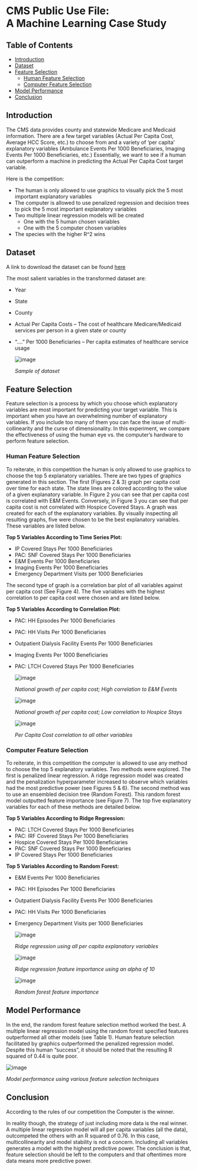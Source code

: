 # CMS Public Use File:<br/>A Machine Learning Case Study

## Table of Contents
- [Introduction](#introduction)
- [Dataset](#dataset)
- [Feature Selection](#feature-selection)
	- [Human Feature Selection](#human-featur-selection)
	- [Computer Feature Selection](#computer-feature-selection)
- [Model Performance](#model-performance)
- [Conclusion](#conclusion)


## Introduction
The CMS data provides county and statewide Medicare and Medicaid information. There are a few target variables (Actual Per Capita Cost, Average HCC Score, etc.) to choose from and a variety of ‘per capita' explanatory variables (Ambulance Events Per 1000 Beneficiaries, Imaging Events Per 1000 Beneficiaries, etc.) Essentially, we want to see if a human can outperform a machine in predicting the Actual Per Capita Cost target variable.

Here is the competition:
- The human is only allowed to use graphics to visually pick the 5 most important explanatory variables
- The computer is allowed to use penalized regression and decision trees to pick the 5 most important explanatory variables
- Two multiple linear regression models will be created
  - One with the 5 human chosen variables
  - One with the 5 computer chosen variables
- The species with the higher R^2 wins

## Dataset
A link to download the dataset can be found [here]()

The most salient variables in the transformed dataset are:
- Year
- State
- County
- Actual Per Capita Costs – The cost of healthcare Medicare/Medicaid services per person in a given state or county
- “….” Per 1000 Beneficiaries – Per capita estimates of healthcare service usage

  ![image]()

  *Sample of dataset*

## Feature Selection
Feature selection is a process by which you choose which explanatory variables are most important for predicting your target variable. This is important when you have an overwhelming number of explanatory variables. If you include too many of them you can face the issue of multi-collinearity and the curse of dimensionality. In this experiment, we compare the effectiveness of using the human eye vs. the computer’s hardware to perform feature selection.

### Human Feature Selection
To reiterate, in this competition the human is only allowed to use graphics to choose the top 5 explanatory variables. There are two types of graphics generated in this section. The first (Figures 2 & 3) graph per capita cost over time for each state. The state lines are colored according to the value of a given explanatory variable. In Figure 2 you can see that per capita cost is correlated with E&M Events. Conversely, in Figure 3 you can see that per capita cost is not correlated with Hospice Covered Stays. A graph was created for each of the explanatory variables. By visually inspecting all resulting graphs, five were chosen to be the best explanatory variables. These variables are listed below.

**Top 5 Variables According to Time Series Plot:**
- IP Covered Stays Per 1000 Beneficiaries
- PAC: SNF Covered Stays Per 1000 Beneficiaries
- E&M Events Per 1000 Beneficiaries
- Imaging Events Per 1000 Beneficiaries
- Emergency Department Visits per 1000 Beneficiaries

The second type of graph is a correlation bar plot of all variables against per capita cost (See Figure 4). The five variables with the highest correlation to per capita cost were chosen and are listed below.

**Top 5 Variables According to Correlation Plot:**
- PAC: HH Episodes Per 1000 Beneficiaries
- PAC: HH Visits Per 1000 Beneficiaries
- Outpatient Dialysis Facility Events Per 1000 Beneficiaries
- Imaging Events Per 1000 Beneficiaries
- PAC: LTCH Covered Stays Per 1000 Beneficiaries

  ![image]()

  *National growth of per capita cost; High correlation to E&M Events*

  ![image]()

  *National growth of per capita cost; Low correlation to Hospice Stays*

  ![image]()

  *Per Capita Cost correlation to all other variables*

### Computer Feature Selection
To reiterate, in this competition the computer is allowed to use any method to choose the top 5 explanatory variables. Two methods were explored. The first is penalized linear regression. A ridge regression model was created and the penalization hyperparameter increased to observe which variables had the most predictive power (see Figures 5 & 6). The second method was to use an ensembled decision tree (Random Forest). This random forest model outputted feature importance (see Figure 7). The top five explanatory variables for each of these methods are detailed below.

**Top 5 Variables According to Ridge Regression:**
- PAC: LTCH Covered Stays Per 1000 Beneficiaries
- PAC: IRF Covered Stays Per 1000 Beneficiaries
- Hospice Covered Stays Per 1000 Beneficiaries
- PAC: SNF Covered Stays Per 1000 Beneficiaries
- IP Covered Stays Per 1000 Beneficiaries

**Top 5 Variables According to Random Forest:**
- E&M Events Per 1000 Beneficiaries
- PAC: HH Episodes Per 1000 Beneficiaries
- Outpatient Dialysis Facility Events Per 1000 Beneficiaries
- PAC: HH Visits Per 1000 Beneficiaries
- Emergency Department Visits per 1000 Beneficiaries

  ![image]()

  *Ridge regression using all per capita explanatory variables*

  ![image]()

  *Ridge regression feature importance using an alpha of 10*

  ![image]()

  *Random forest feature importance*

## Model Performance
In the end, the random forest feature selection method worked the best. A multiple linear regression model using the random forest specified features outperformed all other models (see Table 1). Human feature selection facilitated by graphics outperformed the penalized regression model. Despite this human “success”, it should be noted that the resulting R squared of 0.44 is quite poor.

  ![image]()

  *Model performance using various feature selection techniques*

## Conclusion
According to the rules of our competition the Computer is the winner.

In reality though, the strategy of just including more data is the real winner. A multiple linear regression model will all per capita variables (all the data), outcompeted the others with an R squared of 0.76. In this case, multicollinearity and model stability is not a concern. Including all variables generates a model with the highest predictive power. The conclusion is that, feature selection should be left to the computers and that oftentimes more data means more predictive power.
